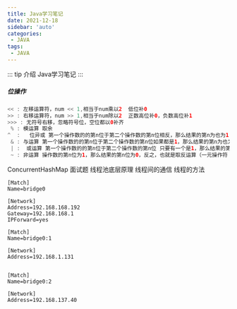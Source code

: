 ```yaml
---
title: Java学习笔记
date: 2021-12-18
sidebar: 'auto'
categories:
 - JAVA
tags:
 - JAVA
---
```


::: tip 介绍
Java学习笔记
:::

##### 位操作

```java
<< : 左移运算符，num << 1,相当于num乘以2  低位补0
>> : 右移运算符，num >> 1,相当于num除以2  正数高位补0，负数高位补1
>>> : 无符号右移，忽略符号位，空位都以0补齐
 % : 模运算 取余
^  :   位异或 第一个操作数的的第n位于第二个操作数的第n位相反，那么结果的第n为也为1，否则为0
 & : 与运算 第一个操作数的的第n位于第二个操作数的第n位如果都是1，那么结果的第n为也为1，否则为0
 | :  或运算 第一个操作数的的第n位于第二个操作数的第n位 只要有一个是1，那么结果的第n为也为1，否则为0
 ~ : 非运算 操作数的第n位为1，那么结果的第n位为0，反之，也就是取反运算（一元操作符：只操作一个数）
```



ConcurrentHashMap 面试题 线程池底层原理 线程间的通信 线程的方法

```
[Match]
Name=bridge0

[Network]
Address=192.168.168.192
Gateway=192.168.168.1
IPForward=yes

[Match]
Name=bridge0:1

[Network]
Address=192.168.1.131


[Match]
Name=bridge0:2

[Network]
Address=192.168.137.40
```


